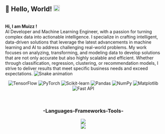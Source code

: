 ## 👋 Hello, World! <img src="https://github.com/TheDudeThatCode/TheDudeThatCode/blob/master/Assets/Earth.gif" width="20px">

</br>
<strong>Hi, I am Muizz !</strong>
</br>
AI Developer and Machine Learning Engineer, with a passion for turning complex data into actionable intelligence. I specialize in crafting intelligent, data-driven solutions that leverage the latest advancements in machine learning and AI to address challenging real-world problems. My work focuses on analyzing, transforming, and modeling data to develop solutions that are not only accurate but also highly scalable and efficient. Whether through classification, regression, clustering, or recommendation models, I strive to deliver results that meet specific business needs and exceed expectations.

<img src="https://raw.githubusercontent.com/Muizzkarim10/Muizzkarim10/output/dist/github-contribution-grid-snake-dark.svg" alt="Snake animation" />


<div align="center">

![TensorFlow](https://img.shields.io/static/v1?message=TensorFlow&logo=tensorflow&label=&color=FF6F00&logoColor=white&labelColor=&style=for-the-badge)
![PyTorch](https://img.shields.io/static/v1?message=PyTorch&logo=pytorch&label=&color=EE4C2C&logoColor=white&labelColor=&style=for-the-badge)
![Scikit-learn](https://img.shields.io/static/v1?message=Scikit-learn&logo=scikit-learn&label=&color=F7931E&logoColor=white&labelColor=&style=for-the-badge)
![Pandas](https://img.shields.io/static/v1?message=Pandas&logo=pandas&label=&color=150458&logoColor=white&labelColor=&style=for-the-badge)
![NumPy](https://img.shields.io/static/v1?message=NumPy&logo=numpy&label=&color=013243&logoColor=white&labelColor=&style=for-the-badge)
![Matplotlib](https://img.shields.io/static/v1?message=Matplotlib&logo=matplotlib&label=&color=11557C&logoColor=white&labelColor=&style=for-the-badge)
![Fast API](https://img.shields.io/badge/FastAPI-005571?style=for-the-badge&logo=fastapi)

</div>

</br>
<h3 align="center"> -Languages-Frameworks-Tools- </h3>
<div align="center">
    <img src="https://skillicons.dev/icons?i=react,bootstrap,html,css,vscode,github,figma,git,c" />
</div>
<div align="center", justify-content="align-center">
     <img src="https://skillicons.dev/icons?i=python,javascript,tensorflow,mysql,pytorch,anaconda,opencv,linux" />
</div>

